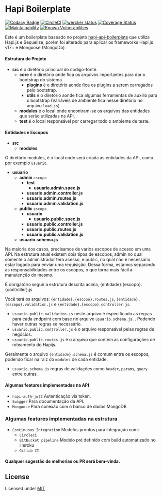 # Hapi Boilerplate

[![Codacy Badge](https://api.codacy.com/project/badge/Grade/fc69496b2eb94fcd8e34ee7f76527281)](https://app.codacy.com/app/Oda2/hapi-boilerplate?utm_source=github.com&utm_medium=referral&utm_content=Oda2/hapi-boilerplate&utm_campaign=badger)
[![CircleCI](https://circleci.com/gh/Oda2/hapi-boilerplate/tree/master.svg?style=shield)](https://circleci.com/gh/Oda2/hapi-boilerplate/tree/master)
[![wercker status](https://app.wercker.com/status/d73cebc432dcdf420d6c512e5c9e8436/s/master "wercker status")](https://app.wercker.com/project/byKey/d73cebc432dcdf420d6c512e5c9e8436)
[![Coverage Status](https://coveralls.io/repos/github/Oda2/hapi-boilerplate/badge.svg?branch=master)](https://coveralls.io/github/Oda2/hapi-boilerplate?branch=master)
[![Maintainability](https://api.codeclimate.com/v1/badges/2c9ae7c3b080774f2a22/maintainability)](https://codeclimate.com/github/Oda2/hapi-boilerplate/maintainability)
[![Known Vulnerabilities](https://snyk.io/test/github/Oda2/hapi-boilerplate/badge.svg?targetFile=package.json)](https://snyk.io/test/github/Oda2/hapi-boilerplate?targetFile=package.json)


Este é um boilerplate baseado no projeto [hapi-api-boilerplate](https://github.com/FernandoCagale/hapi-api-boilerplate) que utiliza Hapi.js e Sequelize, porém foi alterado para aplicar os frameworks Hapi.js v17+ e Mongoose (MongoDb).

#### Estrutura do Projeto

* **src** é o diretório principal do código-fonte.
  * **core** é o diretório onde fica os arquivos importantes para dar o bootstrap do sistema
    * **plugins** é o diretório aonde fica os plugins a serem carregados pelo bootstrap.
    * **utils** é o diretório aonde fica algumas ferramentas de auxilio para o bootstrap (Variáveis de ambiente fica nesse diretório no arquivo `load.js`)
  * **modules** é o local onde encontram-se os arquivos das entidades que serão utilizadas na API.
  * **test** é o local responsável por carregar todo o ambiente de teste.

#### Entidades e Escopos
* **src**
    * **modules**

O diretório modules, é o local onde será criada as entidades da API, como por exemplo `usuario`.

* **usuario**
   * **admin** `escopo`
      * **test**
        * **usuario.admin.spec.js**
      * **usuario.admin.controller.js**
      * **usuario.admin.routes.js**
      * **usuario.admin.validation.js**
   * **public** `escopo`
      * **usuario**
        * **usuario.public.spec.js**
      * **usuario.public.controller.js**
      * **usuario.public.routes.js**
      * **usuario.public.validation.js**
   * **usuario.schema.js**

Na maioria dos casos, precisamos de vários escopos de acesso em uma API. Na estrutura atual existem dois tipos de escopos, admin no qual somente o administrador terá acesso, e public, no qual não é necessário estar logado para enviar uma requisição. Dessa forma, estamos separando as responsabilidades entre os escopos, o que torna mais fácil a manutenção do mesmo.

É obrigatório seguir a estrutura descrita acima, {entidade}.{escopo}.{controller}.js

Você terá os arquivos: `{entidade}.{escopo}.routes.js`, `{entidade}.{escopo}.validation.js` e `{entidade}.{escopo}.controller.js`.
* `usuario.public.validation.js` neste arquivo é especificado as regras para cada endpoint com base no arquivo `usuario.schema.js`. . Podendo haver outras regras se necessário.
* `usuario.public.controller.js` é o arquivo responsável pelas regras de negócios.
* `usuario.public.routes.js`  é o arquivo que contém as configurações de roteamento do Hapijs.

Geralmente o arquivo `{entidade}.schema.js`  é comum entre os escopos, podendo ficar na raiz do `modules` de cada entidade.
* `usuario.schema.js` regras de validações como `header`, `params`, `query` entre outras.

#### Algumas features implementadas na API

* `hapi-auth-jwt2` Autenticação via token.
* `Swagger` Para documentação da API.
* `Mongoose` Para conexão com o banco de dados MongoDB

### Algumas features implementadas na estrutura

* `Continuous Integration` Modelos prontos para integração com:
  * `Circleci`
  * `BitBucket pipeline` Modelo pré definido com build automatizado no Heroku
  * `Gitlab CI`

#### Qualquer sugestão de melhorias ou PR será bem-vinda.

## License
Licensed under [MIT](https://github.com/Oda2/hapi-boilerplate/blob/master/LICENSE)
